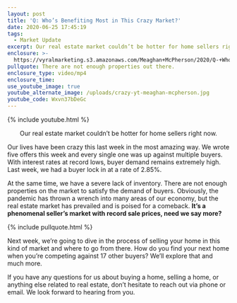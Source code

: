 ```yaml
---
layout: post
title: 'Q: Who’s Benefiting Most in This Crazy Market?'
date: 2020-06-25 17:45:19
tags:
  - Market Update
excerpt: Our real estate market couldn’t be hotter for home sellers right now.
enclosure: >-
  https://vyralmarketing.s3.amazonaws.com/Meaghan+McPherson/2020/Q-+Whos+Benefiting+Most+in+This+Crazy+Market_.mp4
pullquote: There are not enough properties out there.
enclosure_type: video/mp4
enclosure_time:
use_youtube_image: true
youtube_alternate_image: /uploads/crazy-yt-meaghan-mcpherson.jpg
youtube_code: Wxvn37bDeGc
---
```


{% include youtube.html %}

<p style="text-align:center">Our real estate market couldn’t be hotter for home sellers right now.</p>

Our lives have been crazy this last week in the most amazing way. We wrote five offers this week and every single one was up against multiple buyers. With interest rates at record lows, buyer demand remains extremely high. Last week, we had a buyer lock in at a rate of 2.85%.&nbsp;

At the same time, we have a severe lack of inventory. There are not enough properties on the market to satisfy the demand of buyers. Obviously, the pandemic has thrown a wrench into many areas of our economy, but the real estate market has prevailed and is poised for a comeback. **It’s a phenomenal seller’s market with record sale prices, need we say more?**

{% include pullquote.html %}

Next week, we’re going to dive in the process of selling your home in this kind of market and where to go from there. How do you find your next home when you’re competing against 17 other buyers? We’ll explore that and much more.

If you have any questions for us about buying a home, selling a home, or anything else related to real estate, don’t hesitate to reach out via phone or email. We look forward to hearing from you.